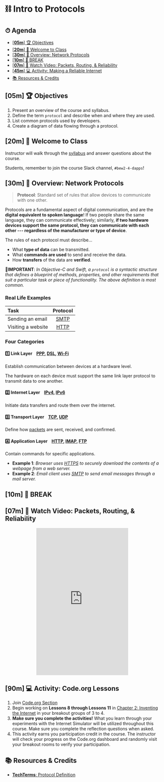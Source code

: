 <!-- Run this slideshow via the following command: -->
<!-- reveal-md README.md -w -->
# ⛓ Intro to Protocols

<!-- > -->

<!-- omit in toc -->
## ⏱ Agenda

- [[**05m**] 🏆 Objectives](#05m--objectives)
- [[**20m**] 👋 Welcome to Class](#20m--welcome-to-class)
- [[**30m**] 📖 Overview: Network Protocols](#30m--overview-network-protocols)
- [[**10m**] 🌴 BREAK](#10m--break)
- [[**07m**] 📼 Watch Video: Packets, Routing, & Reliability](#07m--watch-video-packets-routing--reliability)
- [[**45m**] 💻 Activity: Making a Reliable Internet](#45m--activity-making-a-reliable-internet)
- [📚 Resources & Credits](#-resources--credits)

<!-- > -->

## [**05m**] 🏆 Objectives

1. Present an overview of the course and syllabus.
1. Define the term `protocol` and describe when and where they are used.
1. List common protocols used by developers.
1. Create a diagram of data flowing through a protocol.

<!-- > -->

## [**20m**] 👋 Welcome to Class

Instructor will walk through the [syllabus](https://make.sc/bew2.4) and answer questions about the course.

Students, remember to join the course Slack channel, `#bew2-4-dapps`!

<!-- > -->

## [**30m**] 📖 Overview: Network Protocols

<!-- > -->

> **Protocol**: Standard set of rules that allow devices to communicate with one other.

 Protocols are a fundamental aspect of digital communication, and are the **digital equivalent to spoken language**! If two people share the same language, they can communicate effectively; similarly, **if two hardware devices support the same protocol, they can communicate with each other --- regardless of the manufacturer or type of device**.

The rules of each protocol must describe...

- What **type of data** can be transmitted.
- What **commands are used** to send and receive the data.
- How **transfers** of the data are **verified**.

📲**IMPORTANT**: _In Objective-C and Swift, a `protocol` is a syntactic structure that defines a blueprint of methods, properties, and other requirements that suit a particular task or piece of functionality. The above definition is most common._

<!-- > -->

### Real Life Examples

| Task | Protocol |
| :--- | :------: |
| Sending an email | [SMTP](https://techterms.com/definition/smtp) |
| Visiting a website | [HTTP](https://techterms.com/definition/http) |

<!-- > -->

<!-- > -->

### Four Categories

<!-- > -->

#### :one: Link Layer&nbsp;&nbsp;&nbsp;&nbsp;[PPP](https://techterms.com/definition/ppp), [DSL](https://techterms.com/definition/dsl), [Wi-Fi](https://techterms.com/definition/wi-fi)

Establish communication between devices at a hardware level.

The hardware on each device must support the same link layer protocol to transmit data to one another.

<!-- > -->

#### :two: Internet Layer&nbsp;&nbsp;&nbsp;&nbsp;[IPv4](https://techterms.com/definition/ipv4), [IPv6](https://techterms.com/definition/ipv6)

Initiate data transfers and route them over the internet.

<!-- > -->

#### :three: Transport Layer&nbsp;&nbsp;&nbsp;&nbsp;[TCP](https://techterms.com/definition/tcp), [UDP](https://techterms.com/definition/udp)

Define how [packets](https://techterms.com/definition/packet) are sent, received, and confirmed.

<!-- > -->

#### :four: Application Layer&nbsp;&nbsp;&nbsp;&nbsp;[HTTP](https://techterms.com/definition/http), [IMAP](https://techterms.com/definition/imap), [FTP](https://techterms.com/definition/ftp)

Contain commands for specific applications.

- **Example 1**: _Browser uses [HTTPS](https://techterms.com/definition/https) to securely download the contents of a webpage from a web server._
- **Example 2**: _Email client uses [SMTP](https://techterms.com/definition/smtp) to send email messages through a mail server._

<!-- > -->

## [**10m**] 🌴 BREAK

<!-- > -->

## [**07m**] 📼 Watch Video: Packets, Routing, & Reliability

<p align="center">
  <iframe height="480" src="https://www.youtube.com/embed/AYdF7b3nMto" frameborder="0" allow="accelerometer; autoplay; encrypted-media; gyroscope; picture-in-picture" allowfullscreen></iframe>
</p>

<!-- > -->

## [**90m**] 💻 Activity: Code.org Lessons

1. Join [Code.org Section](https://studio.code.org/join/RZFRVG)
1. Begin working on **Lessons 8 through Lessons 11** in [Chapter 2: Inventing the Internet](https://studio.code.org/s/csp1-2018?section_id=2909525&viewAs=Student) in your breakout groups of 3 to 4.
1. **Make sure you complete the activities!** What you learn through your experiments with the Internet Simulator will be utilized throughout this course. Make sure you complete the reflection questions when asked.
1. This activity earns you participation credit in the course. The instructor will check your progress on the Code.org dashboard and randomly visit your breakout rooms to verify your participation.

<!-- > -->

## 📚 Resources & Credits

- [**TechTerms**: Protocol Definition](https://techterms.com/definition/protocol)
